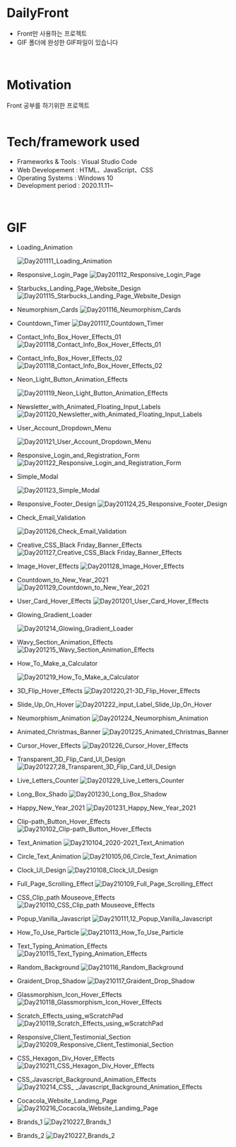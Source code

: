 # DailyFront
- Front만 사용하는 프로젝트
- GIF 폴더에 완성한 GIF파일이 있습니다
<br>

# Motivation
Front 공부를 하기위한 프로젝트
<br>
<br>
# Tech/framework used

- Frameworks & Tools : Visual Studio Code
- Web Developement   : HTML、JavaScript、CSS
- Operating Systems  : Windows 10
- Development period : 2020.11.11~
<br>

# GIF
- Loading_Animation
  
  ![Day201111_Loading_Animation](https://user-images.githubusercontent.com/54131117/129584026-33b34a0f-d1c2-4ed6-b618-f21cbaf60d97.gif)

- Responsive_Login_Page
![Day201112_Responsive_Login_Page](https://user-images.githubusercontent.com/54131117/129584029-b9687f1e-4d89-4d26-8b70-747a5167c4b5.gif)

- Starbucks_Landing_Page_Website_Design
![Day201115_Starbucks_Landing_Page_Website_Design](https://user-images.githubusercontent.com/54131117/129584018-a703c3c0-9534-4cbc-b235-2393e092dc08.gif)

- Neumorphism_Cards
![Day201116_Neumorphism_Cards](https://user-images.githubusercontent.com/54131117/129584052-91e5b0d3-1e89-4025-85c5-57bd22ec6b74.gif)

- Countdown_Timer
![Day201117_Countdown_Timer](https://user-images.githubusercontent.com/54131117/129584067-78dfa5a1-67d3-4a0f-bb23-95b2f091b1d4.gif)

- Contact_Info_Box_Hover_Effects_01
![Day201118_Contact_Info_Box_Hover_Effects_01](https://user-images.githubusercontent.com/54131117/129584082-1dffa310-3edb-4856-a661-ee5f7db7b746.gif)

- Contact_Info_Box_Hover_Effects_02
![Day201118_Contact_Info_Box_Hover_Effects_02](https://user-images.githubusercontent.com/54131117/129584095-8ba93590-e324-4057-bea2-00830ebf9379.gif)

- Neon_Light_Button_Animation_Effects

  ![Day201119_Neon_Light_Button_Animation_Effects](https://user-images.githubusercontent.com/54131117/129584102-57c5062a-8595-41a8-8cab-a98046ce5c83.gif)

- Newsletter_with_Animated_Floating_Input_Labels
![Day201120_Newsletter_with_Animated_Floating_Input_Labels](https://user-images.githubusercontent.com/54131117/129584109-efe83c0f-6d04-422b-807d-00993a5504c6.gif)

- User_Account_Dropdown_Menu

  ![Day201121_User_Account_Dropdown_Menu](https://user-images.githubusercontent.com/54131117/129584119-ba84db6d-1b3f-427a-a087-da3b05ed406c.gif)

- Responsive_Login_and_Registration_Form
![Day201122_Responsive_Login_and_Registration_Form](https://user-images.githubusercontent.com/54131117/129584127-6ff005c6-5386-41fa-b930-4970ba12e604.gif)

- Simple_Modal

  ![Day201123_Simple_Modal](https://user-images.githubusercontent.com/54131117/129584210-459bbfd6-a7a9-42dd-bed0-55f2db8147bc.gif)

- Responsive_Footer_Design
![Day201124,25_Responsive_Footer_Design](https://user-images.githubusercontent.com/54131117/129584239-949c1ea0-a2ce-4592-8d0b-00f781b2d3be.gif)

- Check_Email_Validation

  ![Day201126_Check_Email_Validation](https://user-images.githubusercontent.com/54131117/129584250-b27b513f-eb29-4a39-8493-f4f6b298798d.gif)

- Creative_CSS_Black Friday_Banner_Effects
![Day201127_Creative_CSS_Black Friday_Banner_Effects](https://user-images.githubusercontent.com/54131117/129584262-550a2e33-5d68-41f4-86ef-b734cb53705c.gif)

- Image_Hover_Effects
![Day201128_Image_Hover_Effects](https://user-images.githubusercontent.com/54131117/129584275-cdeee3ca-df12-4931-8811-436444454811.gif)

- Countdown_to_New_Year_2021
![Day201129_Countdown_to_New_Year_2021](https://user-images.githubusercontent.com/54131117/129584286-0a845f3c-3c47-4c04-ac85-32ae3c02c7d8.gif)

- User_Card_Hover_Effects
![Day201201_User_Card_Hover_Effects](https://user-images.githubusercontent.com/54131117/129584302-f8e6bba3-6455-41e0-8c27-c406a2b43e57.gif)

- Glowing_Gradient_Loader 

  ![Day201214_Glowing_Gradient_Loader](https://user-images.githubusercontent.com/54131117/129584350-84ab953c-2887-4fd4-8989-ecc90c1fbdae.gif)

- Wavy_Section_Animation_Effects
![Day201215_Wavy_Section_Animation_Effects](https://user-images.githubusercontent.com/54131117/129584359-2f5dc0a3-2cf8-4125-bcd0-4915e00ba81b.gif)

- How_To_Make_a_Calculator

  ![Day201219_How_To_Make_a_Calculator](https://user-images.githubusercontent.com/54131117/129584390-6e1e20af-c7c4-409e-bb35-292e4a4b4d47.gif)

- 3D_Flip_Hover_Effects
![Day201220,21-3D_Flip_Hover_Effects](https://user-images.githubusercontent.com/54131117/129584398-8eb4fafc-aaca-42b2-a90c-593abee7a161.gif)

- Slide_Up_On_Hover
![Day201222_input_Label_Slide_Up_On_Hover](https://user-images.githubusercontent.com/54131117/129584432-99ffbe10-29ad-421d-81d1-d36c87f5106b.gif)

- Neumorphism_Animation
![Day201224_Neumorphism_Animation](https://user-images.githubusercontent.com/54131117/129584449-a1556434-9441-4e05-a3c4-5b51290565d7.gif)

- Animated_Christmas_Banner
![Day201225_Animated_Christmas_Banner](https://user-images.githubusercontent.com/54131117/129584456-73e54d0b-3378-410f-b669-ec7e0245d996.gif)

- Cursor_Hover_Effects
![Day201226_Cursor_Hover_Effects](https://user-images.githubusercontent.com/54131117/129584462-4f78164a-35eb-45a9-bdff-e7a23f7f7b43.gif)

- Transparent_3D_Flip_Card_UI_Design
![Day201227,28_Transparent_3D_Flip_Card_UI_Design](https://user-images.githubusercontent.com/54131117/129584476-3a4a15dc-4551-4d6d-9c1b-7eee290c7700.gif)

- Live_Letters_Counter
![Day201229_Live_Letters_Counter](https://user-images.githubusercontent.com/54131117/129584484-42021c86-b2b6-41b2-8f49-c85c1c848d96.gif)

- Long_Box_Shado
![Day201230_Long_Box_Shadow](https://user-images.githubusercontent.com/54131117/129584493-6a9c2111-fac2-4e98-9592-b331d304f9ef.gif)

- Happy_New_Year_2021
![Day201231_Happy_New_Year_2021](https://user-images.githubusercontent.com/54131117/129584498-d933ddae-7418-4966-b0a5-796087933564.gif)

- Clip-path_Button_Hover_Effects
![Day210102_Clip-path_Button_Hover_Effects](https://user-images.githubusercontent.com/54131117/129584504-a94fa23d-5be8-40c9-91bb-d084215cb051.gif)

- Text_Animation
![Day210104_2020-2021_Text_Animation](https://user-images.githubusercontent.com/54131117/129584516-46df2a4a-6ab5-4655-9111-54c184ac9fad.gif)

- Circle_Text_Animation
![Day210105,06_Circle_Text_Animation](https://user-images.githubusercontent.com/54131117/129584524-f34982b7-c522-41ab-9ce4-8ad6b5e192fb.gif)

- Clock_UI_Design
![Day210108_Clock_UI_Design](https://user-images.githubusercontent.com/54131117/129584537-2b20f815-ed04-4233-804f-27195b41cdcf.gif)

- Full_Page_Scrolling_Effect
![Day210109_Full_Page_Scrolling_Effect](https://user-images.githubusercontent.com/54131117/129584575-a9916e29-a9e6-429e-ab76-4f116c269d28.gif)

- CSS_Clip_path Mouseove_Effects
![Day210110_CSS_Clip_path Mouseove_Effects](https://user-images.githubusercontent.com/54131117/129584594-0f746691-f858-4917-8e6d-ce17ffb7111c.gif)

- Popup_Vanilla_Javascript
![Day210111,12_Popup_Vanilla_Javascript](https://user-images.githubusercontent.com/54131117/129584600-45a80424-ce03-4a08-96ea-890073508c3b.gif)

- How_To_Use_Particle
![Day210113_How_To_Use_Particle](https://user-images.githubusercontent.com/54131117/129584609-3874e735-f32c-4392-91d4-d009089c7f34.gif)

- Text_Typing_Animation_Effects
![Day210115_Text_Typing_Animation_Effects](https://user-images.githubusercontent.com/54131117/129584614-731fbc2f-6aed-4ab2-b9a5-11fa358721f9.gif)

- Random_Background
![Day210116_Random_Background](https://user-images.githubusercontent.com/54131117/129584632-3e51dbab-e936-4d66-9920-d97a2fbd032e.gif)

- Graident_Drop_Shadow
![Day210117_Graident_Drop_Shadow](https://user-images.githubusercontent.com/54131117/129584649-90bfc9c1-31d7-48ea-956e-62ae6417d09f.gif)

- Glassmorphism_Icon_Hover_Effects
![Day210118_Glassmorphism_Icon_Hover_Effects](https://user-images.githubusercontent.com/54131117/129584661-78a703a2-1d9c-499a-9415-02f7b107bf73.gif)

- Scratch_Effects_using_wScratchPad
![Day210119_Scratch_Effects_using_wScratchPad](https://user-images.githubusercontent.com/54131117/129584669-faccd31d-cee2-45aa-82d6-ecc614f119af.gif)

- Responsive_Client_Testimonial_Section
![Day210209_Responsive_Client_Testimonial_Section](https://user-images.githubusercontent.com/54131117/129584685-a0bca619-e15d-42ba-ae77-67180d1b43c7.gif)

- CSS_Hexagon_Div_Hover_Effects
![Day210211_CSS_Hexagon_Div_Hover_Effects](https://user-images.githubusercontent.com/54131117/129584700-5ef6c9f8-7437-4a27-ac58-18fdc4849012.gif)

- CSS_Javascript_Background_Animation_Effects
![Day210214_CSS_ _Javascript_Background_Animation_Effects](https://user-images.githubusercontent.com/54131117/129584749-c3680f2c-aac1-448a-ae8e-2604ed0747ad.gif)

- Cocacola_Website_Landimg_Page
![Day210216_Cocacola_Website_Landimg_Page](https://user-images.githubusercontent.com/54131117/129584763-4c06fd39-20e0-4677-927b-3f6d80135ba7.gif)

- Brands_1
![Day210227_Brands_1](https://user-images.githubusercontent.com/54131117/129584811-2731328d-5a6b-4c15-9f1f-75346d35ef54.gif)

- Brands_2
![Day210227_Brands_2](https://user-images.githubusercontent.com/54131117/129584830-47a30592-cb80-4463-a03d-c649082fe2e1.gif)

